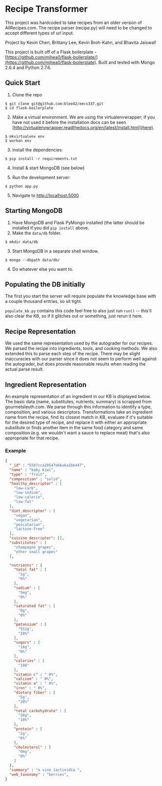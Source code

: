 # Recipe Transformer

This project was hardcoded to take recipes from an older version of AllRecipes.com. The recipe parser (recipe.py) will need to be changed to accept different types of url input.

Project by Kevin Chen, Brittany Lee, Kevin Broh-Kahn, and Bhavita Jaiswal!

This project is built off of a Flask boilerplate - [https://github.com/mjhea0/flask-boilerplate/](https://github.com/mjhea0/flask-boilerplate). Built and tested with Mongo 2.6.4 and Python 2.7.6.

## Quick Start
1. Clone the repo
  ```shell
  $ git clone git@github.com:blee42/eecs337.git
  $ cd flask-boilerplate
  ```

2. Make a virtual environment.  We are using the virtualenvwrapper; if you have not used it before the installation docs can be seen [http://virtualenvwrapper.readthedocs.org/en/latest/install.html](here).
  ```shell
  $ mkvirtualenv env
  $ workon env
  ```

3. Install the dependencies:
  ```shell
  $ pip install -r requirements.txt
  ```

4. Install & start MongoDB (see below)

4. Run the development server:
  ```shell
  $ python app.py
  ```

5. Navigate to [http://localhost:5000](http://localhost:5000)

## Starting MongoDB
1. Have MongoDB and Flask PyMongo installed (the latter should be installed if you did `pip install` above.
2. Make the `data/db` folder.
  ```shell
  $ mkdir data/db
  ```

3. Start MongoDB in a separate shell window.
  ```shell
  $ mongo --dbpath data/db/
  ```

4. Do whatever else you want to.

## Populating the DB initially

The first you start the server will require populate the knowledge base with a couple thousand entries, so sit tight.

`populate_kb.py` contains this code feel free to also just run `run()` -- this'll also clear the KB, so if it glitches out or something, just rerun it here.

## Recipe Representation

We used the same representation used by the autograder for our recipes.  We parsed the recipe into ingredients, tools, and cooking methods.  We also extended this to parse each step of the recipe.  There may be slight inaccuracies with our parser since it does not seem to perform well against the autograder, but does provide reasonable results when reading the actual parse result.

## Ingredient Representation

An example representation of an ingredient in our KB is displayed below. The basic data (name, substitutes, nutrients, summary) is scrapped from gourmetsleuth.com. We parse through this information to identify a type, composition, and various descriptors. Transformations take an ingredient name from the recipe, find its closest match in KB, evaluate if it's suitable for the desired type of recipe, and replace it with either an appropriate substitute or finds another item in the same food category and same composition (e.g. we wouldn't want a sauce to replace meat) that's also appropriate for that recipe.

### Example
```JSON
{
  "_id" : "5507cca29547e66a6a1bb447",
  "name" : "baby kiwi",
  "type" : "fruit",
  "composition" : "solid",
  "healthy_descriptor" : [
    "low-carb",
    "low-sodium",
    "low-calorie",
    "low-fat"
  ],
  "diet_descriptor" : [
    "vegan",
    "vegetarian",
    "pescatarian",
    "lactose-free"
  ],
  "cuisine_descriptor": [],
  "substitutes" : [
    "champagne grapes",
    "other small grapes"
  ],

  "nutrients" : {
    "total fat" : [
      "1g",
      "0%"
    ],
    "sodium" : [
      "5mg",
      "0%"
    ],
    "saturated fat" : [
      "0g",
      "0%"
    ],
    "potassium" : [
      "552g",
      "20%"
    ],
    "sugars" : [
      "16g",
      "0%"
    ],
    "calories" : [
      "108"
    ],
    "vitamin c" : " 0%",
    "calcium" : " 0%",
    "vitamin a" : " 0%",
    "iron" : " 0%",
    "dietary fiber" : [
      "5g",
      "20%"
    ],
    "total carbohydrate" : [
      "26g",
      "10%"
    ],
    "protein" : [
      "2g",
      "0%"
    ],
    "cholesterol" : [
      "0mg",
      "0%"
    ]
  },
  "summary" : "a vine (actinidia ",
  "web_taxonomy" : "berries",
}
```

